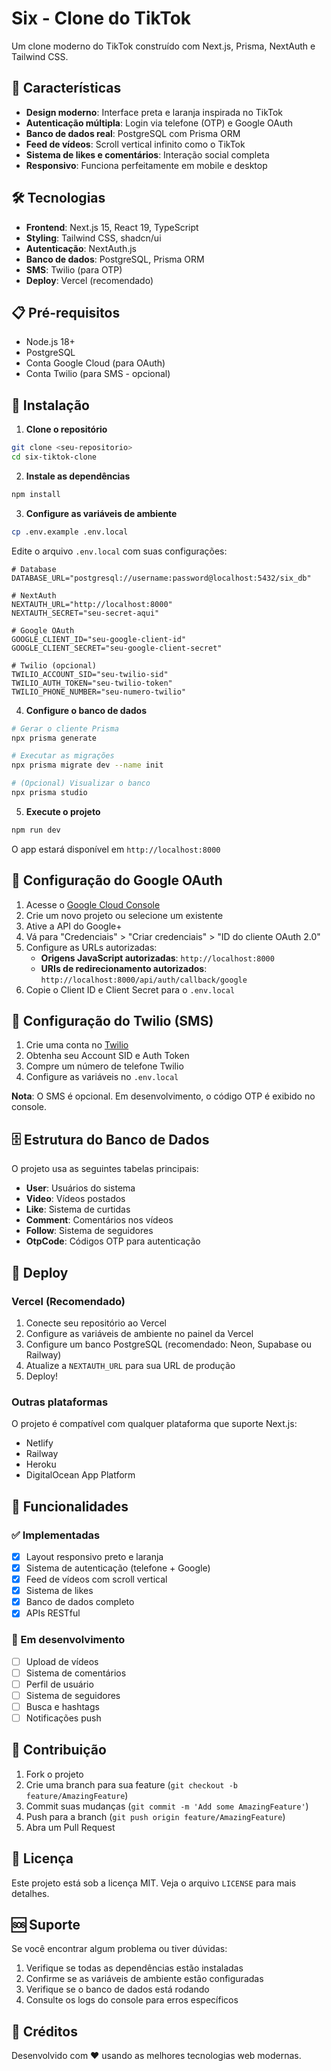 # Six - Clone do TikTok

Um clone moderno do TikTok construído com Next.js, Prisma, NextAuth e Tailwind CSS.

## 🚀 Características

- **Design moderno**: Interface preta e laranja inspirada no TikTok
- **Autenticação múltipla**: Login via telefone (OTP) e Google OAuth
- **Banco de dados real**: PostgreSQL com Prisma ORM
- **Feed de vídeos**: Scroll vertical infinito como o TikTok
- **Sistema de likes e comentários**: Interação social completa
- **Responsivo**: Funciona perfeitamente em mobile e desktop

## 🛠️ Tecnologias

- **Frontend**: Next.js 15, React 19, TypeScript
- **Styling**: Tailwind CSS, shadcn/ui
- **Autenticação**: NextAuth.js
- **Banco de dados**: PostgreSQL, Prisma ORM
- **SMS**: Twilio (para OTP)
- **Deploy**: Vercel (recomendado)

## 📋 Pré-requisitos

- Node.js 18+ 
- PostgreSQL
- Conta Google Cloud (para OAuth)
- Conta Twilio (para SMS - opcional)

## 🔧 Instalação

1. **Clone o repositório**
```bash
git clone <seu-repositorio>
cd six-tiktok-clone
```

2. **Instale as dependências**
```bash
npm install
```

3. **Configure as variáveis de ambiente**
```bash
cp .env.example .env.local
```

Edite o arquivo `.env.local` com suas configurações:

```env
# Database
DATABASE_URL="postgresql://username:password@localhost:5432/six_db"

# NextAuth
NEXTAUTH_URL="http://localhost:8000"
NEXTAUTH_SECRET="seu-secret-aqui"

# Google OAuth
GOOGLE_CLIENT_ID="seu-google-client-id"
GOOGLE_CLIENT_SECRET="seu-google-client-secret"

# Twilio (opcional)
TWILIO_ACCOUNT_SID="seu-twilio-sid"
TWILIO_AUTH_TOKEN="seu-twilio-token"
TWILIO_PHONE_NUMBER="seu-numero-twilio"
```

4. **Configure o banco de dados**
```bash
# Gerar o cliente Prisma
npx prisma generate

# Executar as migrações
npx prisma migrate dev --name init

# (Opcional) Visualizar o banco
npx prisma studio
```

5. **Execute o projeto**
```bash
npm run dev
```

O app estará disponível em `http://localhost:8000`

## 🔑 Configuração do Google OAuth

1. Acesse o [Google Cloud Console](https://console.cloud.google.com/)
2. Crie um novo projeto ou selecione um existente
3. Ative a API do Google+
4. Vá para "Credenciais" > "Criar credenciais" > "ID do cliente OAuth 2.0"
5. Configure as URLs autorizadas:
   - **Origens JavaScript autorizadas**: `http://localhost:8000`
   - **URIs de redirecionamento autorizados**: `http://localhost:8000/api/auth/callback/google`
6. Copie o Client ID e Client Secret para o `.env.local`

## 📱 Configuração do Twilio (SMS)

1. Crie uma conta no [Twilio](https://www.twilio.com/)
2. Obtenha seu Account SID e Auth Token
3. Compre um número de telefone Twilio
4. Configure as variáveis no `.env.local`

**Nota**: O SMS é opcional. Em desenvolvimento, o código OTP é exibido no console.

## 🗄️ Estrutura do Banco de Dados

O projeto usa as seguintes tabelas principais:

- **User**: Usuários do sistema
- **Video**: Vídeos postados
- **Like**: Sistema de curtidas
- **Comment**: Comentários nos vídeos
- **Follow**: Sistema de seguidores
- **OtpCode**: Códigos OTP para autenticação

## 🚀 Deploy

### Vercel (Recomendado)

1. Conecte seu repositório ao Vercel
2. Configure as variáveis de ambiente no painel da Vercel
3. Configure um banco PostgreSQL (recomendado: Neon, Supabase ou Railway)
4. Atualize a `NEXTAUTH_URL` para sua URL de produção
5. Deploy!

### Outras plataformas

O projeto é compatível com qualquer plataforma que suporte Next.js:
- Netlify
- Railway
- Heroku
- DigitalOcean App Platform

## 🎯 Funcionalidades

### ✅ Implementadas
- [x] Layout responsivo preto e laranja
- [x] Sistema de autenticação (telefone + Google)
- [x] Feed de vídeos com scroll vertical
- [x] Sistema de likes
- [x] Banco de dados completo
- [x] APIs RESTful

### 🔄 Em desenvolvimento
- [ ] Upload de vídeos
- [ ] Sistema de comentários
- [ ] Perfil de usuário
- [ ] Sistema de seguidores
- [ ] Busca e hashtags
- [ ] Notificações push

## 🤝 Contribuição

1. Fork o projeto
2. Crie uma branch para sua feature (`git checkout -b feature/AmazingFeature`)
3. Commit suas mudanças (`git commit -m 'Add some AmazingFeature'`)
4. Push para a branch (`git push origin feature/AmazingFeature`)
5. Abra um Pull Request

## 📄 Licença

Este projeto está sob a licença MIT. Veja o arquivo `LICENSE` para mais detalhes.

## 🆘 Suporte

Se você encontrar algum problema ou tiver dúvidas:

1. Verifique se todas as dependências estão instaladas
2. Confirme se as variáveis de ambiente estão configuradas
3. Verifique se o banco de dados está rodando
4. Consulte os logs do console para erros específicos

## 🎉 Créditos

Desenvolvido com ❤️ usando as melhores tecnologias web modernas.
